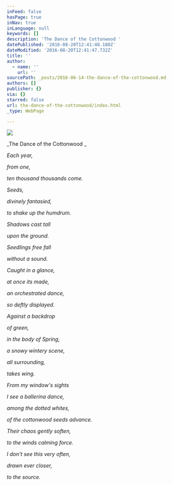 ```yaml
---
inFeed: false
hasPage: true
inNav: true
inLanguage: null
keywords: []
description: 'The Dance of the Cottonwood '
datePublished: '2016-08-20T12:41:48.180Z'
dateModified: '2016-08-20T12:41:47.732Z'
title: ''
author:
  - name: ''
    url: ''
sourcePath: _posts/2016-06-14-the-dance-of-the-cottonwood.md
authors: []
publisher: {}
via: {}
starred: false
url: the-dance-of-the-cottonwood/index.html
_type: WebPage

---
```

![](https://the-grid-user-content.s3-us-west-2.amazonaws.com/908b2e33-0052-4302-b67a-e670e5a2010a.jpg)

_The Dance of the Cottonwood _

_Each year,_

_from one,_

_ten thousand thousands come._

_Seeds,_

_divinely fantasied,_

_to shake up the humdrum._

_Shadows cast tall_

_upon the ground._

_Seedlings free fall_

_without a sound._

_Caught in a glance,_

_at once its made,_

_an orchestrated dance,_

_so deftly displayed._

_Against a backdrop_

_of green,_

_in the body of Spring,_

_a snowy wintery scene,_

_all surrounding,_

_takes wing._

_From my window's sights_

_I see a ballerina dance,_

_among the dotted whites,_

_of the cottonwood seeds advance._

_Their chaos gently soften,_

_to the winds calming force._

_I don't see this very often,_

_drawn ever closer,_

_to the source._